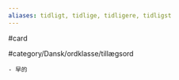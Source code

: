 ```yaml
---
aliases: tidligt, tidlige, tidligere, tidligst
---
```

#card 

#category/Dansk/ordklasse/tillægsord 

	- 早的